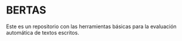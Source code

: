 # BERTAS
Este es un repositorio con las herramientas básicas para la evaluación automática de textos escritos.
